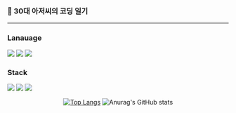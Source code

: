 <!-- info -->
### :wave: 30대 아저씨의 코딩 일기


<!-- SNS logo-->


------
<!-- Language logo-->
### Lanauage
<img src="https://img.shields.io/badge/java-%23007396.svg?&style=for-the-badge&logo=java&logoColor=white" /> <img src="https://img.shields.io/badge/html5-%23E34F26.svg?&style=for-the-badge&logo=html5&logoColor=white" /> <img src="https://img.shields.io/badge/css3-%231572B6.svg?&style=for-the-badge&logo=css3&logoColor=white" />

### Stack
<img src="https://img.shields.io/badge/spring-%236DB33F.svg?&style=for-the-badge&logo=spring&logoColor=white" /> <img src="https://img.shields.io/badge/github-181717?style=for-the-badge&logo=github&logoColor=white"> <img src="https://img.shields.io/badge/git-F05032?style=for-the-badge&logo=git&logoColor=white">

<div align="center">
  
<!-- most used language -->
[![Top Langs](https://github-readme-stats.vercel.app/api/top-langs/?username=tnwls118&layout=compact)](https://github.com/tnwls118/github-readme-stats) <!-- Github Status --> ![Anurag's GitHub stats](https://github-readme-stats.vercel.app/api?username=tnwls118&show_icons=true&theme=dracula)

</div>
